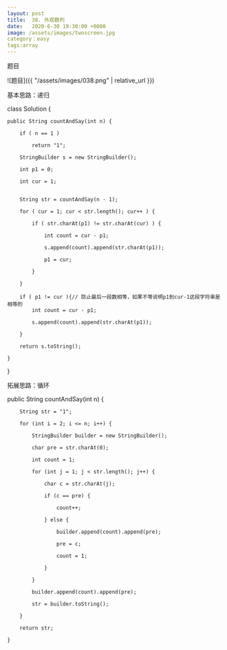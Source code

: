 ```yaml
---
layout: post
title:  38. 外观数列
date:   2020-6-30 19:30:00 +0000
image: /assets/images/twoscreen.jpg
category：easy
tags:array
---
```

题目

![题目]({{ "/assets/images/038.png" | relative_url }})



基本思路：递归

class Solution {

    public String countAndSay(int n) {
	
		if ( n == 1 )
		
            return "1";
	
        StringBuilder s = new StringBuilder();
		
        int p1 = 0;
		
        int cur = 1;
		
        
        String str = countAndSay(n - 1);
		
        for ( cur = 1; cur < str.length(); cur++ ) {
		
            if ( str.charAt(p1) != str.charAt(cur) ) {
			
                int count = cur - p1;
				
                s.append(count).append(str.charAt(p1));
				
                p1 = cur;
				
            }
			
        }
		
        if ( p1 != cur ){// 防止最后一段数相等，如果不等说明p1到cur-1这段字符串是相等的
            int count = cur - p1;
			
            s.append(count).append(str.charAt(p1));
			
        }
		
        return s.toString();
		
    }
	
}

拓展思路：循环

public String countAndSay(int n) {

        String str = "1";
		
        for (int i = 2; i <= n; i++) {
		
            StringBuilder builder = new StringBuilder();
			
            char pre = str.charAt(0);
			
            int count = 1;
			
            for (int j = 1; j < str.length(); j++) {
			
                char c = str.charAt(j);
				
                if (c == pre) {
				
                    count++;
					
                } else {
				
                    builder.append(count).append(pre);
					
                    pre = c;
					
                    count = 1;
					
                }
				
            }
			
            builder.append(count).append(pre);
			
            str = builder.toString();
			
        }

        return str;
		
    }

